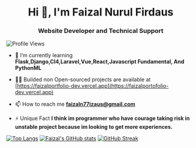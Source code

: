 <h1 align="center">Hi 👋, I'm Faizal Nurul Firdaus</h1>
<h3 align="center">Website Developer and Technical Support</h3>

<!-- <p align="left"><img src="https://komarev.com/ghpvc/?username=faizalnf1234&label=Profile%20views&color=0e75b6&style=flat" alt="faizalnf1234" /></p> -->
![Profile Views](https://komarev.com/ghpvc/?username=faizalnf1234)

- 🌱 I’m currently learning **Flask,Django,CI4,Laravel,Vue,React,Javascript Fundamental, And PythonML**

- 👨‍💻 Builded non Open-sourced projects are available at [https://faizalportfolio-dev.vercel.app](https://faizalportofolio-dev.vercel.app)

- 📫 How to reach me **faizaln77izaus@gmail.com**

- ⚡ Unique Fact **I think im programmer who have courage taking risk in unstable project because im looking to get more experiences.**

<!-- <p><img align="center" src="https://github-readme-stats.vercel.app/api/top-langs?username=faizalnf1234&show_icons=true&locale=en&layout=compact" alt="faizalnf1234" /</p> -->
<!-- <p>&nbsp;<img align="center" src="https://github-readme-stats.vercel.app/api?username=faizalnf1234&show_icons=true&locale=en" alt="faizalnf1234" /></p> -->

[![Top Langs](https://github-readme-stats.vercel.app/api/top-langs/?username=faizalnf1234)](https://github.com/anuraghazra/github-readme-stats)
[![Faizal's GitHub stats](https://github-readme-stats.vercel.app/api?username=faizalnf1234)](https://github.com/anuraghazra/github-readme-stats)
[![GitHub Streak](https://github-readme-streak-stats.herokuapp.com/?user=faizalnf1234)](https://git.io/streak-stats)
